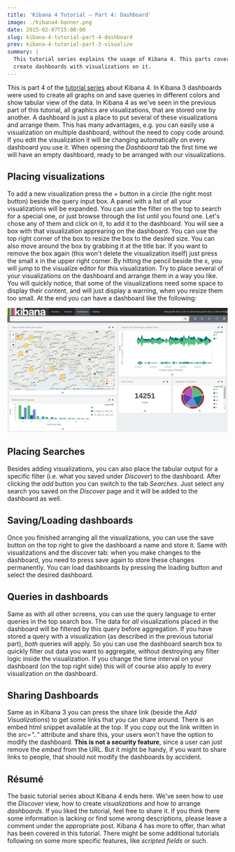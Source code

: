 ```yaml
---
title: 'Kibana 4 Tutorial – Part 4: Dashboard'
image: ./kibana4-banner.png
date: 2015-02-07T15:00:00
slug: kibana-4-tutorial-part-4-dashboard
prev: kibana-4-tutorial-part-3-visualize
summary: |
  This tutorial series explains the usage of Kibana 4. This parts covers how to
  create dashboards with visualizations on it.
---
```


This is part 4 of the [tutorial series](/kibana-4-tutorial-part-1-introduction) about Kibana 4. In
Kibana 3 dashboards were used to create all graphs on and save queries in
different colors and show tabular view of the data. In Kibana 4 as we've seen in
the previous part of this tutorial, all graphics are visualizations, that are
stored one by another. A dashboard is just a place to put several of these
visualizations and arrange them. This has many advantages, e.g. you can easily
use a visualization on multiple dashboard, without the need to copy code around.
If you edit the visualization it will be changing automatically on every
dashboard you use it. When opening the *Dashboard* tab the first time we will
have an empty dashboard, ready to be arranged with our visualizations.

## Placing visualizations

To add a new visualization press the + button in a circle (the right most
button) beside the query input box. A panel with a list of all your
visualizations will be expanded. You can use the filter on the top to search for
a special one, or just browse through the list until you found one. Let's chose
any of them and click on it, to add it to the dashboard. You will see a box with
that visualization apprearing on the dashboard. You can use the top right corner
of the box to resize the box to the desired size. You can also move around the
box by grabbing it at the title bar. If you want to remove the box again (this
won't delete the visualization itself) just press the small x in the upper right
corner. By hitting the pencil beside the x, you will jump to the visualize
editor for this visualization. Try to place several of your visualizations on
the dashboard and arrange them in a way you like. You will quickly notice, that
some of the visualizations need some space to display their content, and will
just display a warning, when you resize them too small. At the end you can have
a dashboard like the following:

![A possible final dashboard from this tutorial](./images/final-dashboard.png)

## Placing Searches

Besides adding visualizations, you can also place the tabular output for a
specific filter (i.e. what you saved under *Discover*) to the dashboard. After
clicking the *add* button you can switch to the tab *Searches*. Just select any
search you saved on the *Discover* page and it will be added to the dashboard as
well.

## Saving/Loading dashboards

Once you finished arranging all the visualizations, you can use the save button
on the top right to give the dashboard a name and store it. Same with
visualizations and the discover tab: when you make changes to the dashboard, you
need to press save again to store these changes permanently. You can load
dashboards by pressing the loading button and select the desired dashboard.

## Queries in dashboards

Same as with all other screens, you can use the query language to enter queries
in the top search box. The data for *all* visualizations placed in the dashboard
will be filtered by this query before aggregation. If you have stored a query
with a visualization (as described in the previous tutorial part), *both*
queries will apply. So you can use the dashboard search box to quickly filter
out data you want to aggregate, without destroying any filter logic inside the
visualization. If you change the time interval on your dashboard (on the top
right side) this will of course also apply to every visualization on the
dashboard.

## Sharing Dashboards

Same as in Kibana 3 you can press the share link (beside the *Add
Visualizations*) to get some links that you can share around. There is an embed
html snippet available at the top. If you copy out the link written in the
*src=".."* attribute and share this, your users won't have the option to modify
the dashboard. **This is not a security feature**, since a user can just remove
the *embed* from the URL. But it might be handy, if you want to share links to
people, that should not modify the dashboards by accident.

## Résumé

The basic tutorial series about Kibana 4 ends here. We've seen how to use the
*Discover* view, how to create *visualizations* and how to arrange *dashboards*.
If you liked the tutorial, feel free to share it. If you think there some
information is lacking or find some wrong descriptions, please leave a comment
under the appropriate post. Kibana 4 has more to offer, than what has been
covered in this tutorial. There might be some additional tutorials following on
some more specific features, like *scripted fields* or such.
